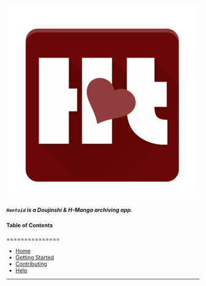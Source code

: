 <!--
  Title: Hentoid
  Description: Doujinshi Android App
-->

![Hentoid App Icon](https://raw.githubusercontent.com/AVnetWS/Hentoid-Resources/master/repo/assets/img/ic_launcher-web.png)

##### `Hentoid` is a Doujinshi & H-Manga archiving app.

#### Table of Contents
===============

- [Home](https://github.com/AVnetWS/Hentoid/wiki/Home)
- [Getting Started](https://github.com/AVnetWS/Hentoid/wiki/Getting-Started)
- [Contributing](https://github.com/AVnetWS/Hentoid/wiki/Contributing)
- [Help](https://discord.gg/0yFzSPtXehJmFqOM)

___

<meta name='keywords' content='doujin, doujinshi, download doujinshi, android app, doujin android app, doujinshi android app, doujin android download, doujinshi android download'>